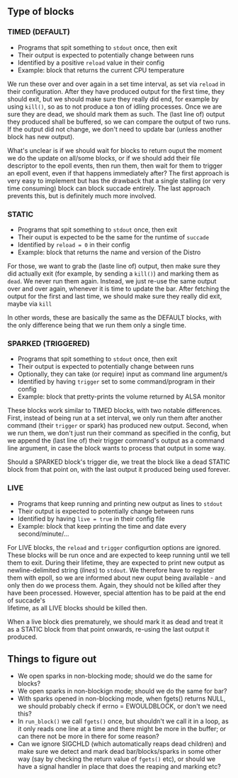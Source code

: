 ## Type of blocks

### TIMED (DEFAULT) 

- Programs that spit something to `stdout` once, then exit
- Their output is expected to potentially change between runs 
- Identified by a positive `reload` value in their config
- Example: block that returns the current CPU temperature

We run these over and over again in a set time interval, as set via `reload` in  
their configuration. After they have produced output for the first time, they 
should exit, but we should make sure they really did end, for example by using 
`kill()`, so as to not produce a ton of idling processes. Once we are sure they 
are dead, we should mark them as such. The (last line of) output they produced 
shall be buffered, so we can compare the output of two runs. If the output did 
not change, we don't need to update bar (unless another block has new output).

What's unclear is if we should wait for blocks to return ouput the moment we do 
the update on all/some blocks, or if we should add their file descriptor to the 
epoll events, then run them, then wait for them to trigger an epoll event, even 
if that happens immediately after? The first approach is very easy to implement 
but has the drawback that a single stalling (or very time consuming) block can 
block succade entirely. The last approach prevents this, but is definitely much 
more involved.

### STATIC

- Programs that spit something to `stdout` once, then exit
- Their ouput is expected to be the same for the runtime of `succade`
- Identified by `reload = 0` in their config
- Example: block that returns the name and version of the Distro

For those, we want to grab the (laste line of) output, then make sure they did 
actually exit (for example, by sending a `kill()`) and marking them as `dead`.
We never run them again. Instead, we just re-use the same output over and over 
again, whenever it is time to update the bar. After fetching the output for the 
first and last time, we should make sure they really did exit, maybe via `kill`

In other words, these are basically the same as the DEFAULT blocks, with the 
only difference being that we run them only a single time.

### SPARKED (TRIGGERED)

- Programs that spit something to `stdout` once, then exit
- Their output is expected to potentially change between runs 
- Optionally, they can take (or require) input as command line argument/s
- Identified by having `trigger` set to some command/program in their config 
- Example: block that pretty-prints the volume returned by ALSA monitor

These blocks work similar to TIMED blocks, with two notable differences. First, 
instead of being run at a set interval, we only run them after another command 
(their `trigger` or spark) has produced new output. Second, when we run them, 
we don't just run their command as specified in the config, but we append the 
(last line of) their trigger command's output as a command line argument, in 
case the block wants to process that output in some way. 

Should a SPARKED block's trigger die, we treat the block like a dead STATIC 
block from that point on, with the last output it produced being used forever.

### LIVE

- Programs that keep running and printing new output as lines to `stdout`
- Their output is expected to potentially change between runs
- Identified by having `live = true` in their config file
- Example: block that keep printing the time and date every second/minute/...

For LIVE blocks, the `reload` and `trigger` configurtion options are ignored. 
These blocks will be run once and are expected to keep running until we tell 
them to exit. During their lifetime, they are expected to print new output as 
newline-delimited string (_lines_) to `stdout`. We therefore have to register 
them with epoll, so we are informed about new ouput being available - and only 
then do we process them. Again, they should not be killed after they have been 
processed. However, special attention has to be paid at the end of succade's  
lifetime, as all LIVE blocks should be killed then.

When a live block dies prematurely, we should mark it as dead and treat it as 
a STATIC block from that point onwards, re-using the last output it produced.

## Things to figure out

- We open sparks in non-blocking mode; should we do the same for blocks?
- We open sparks in non-blockign mode; should we do the same for bar?
- With sparks opened in non-blocking mode, when fgets() returns NULL, we 
  should probably check if errno = EWOULDBLOCK, or don't we need this?
- In `run_block()` we call `fgets()` once, but shouldn't we call it in a loop,
  as it only reads one line at a time and there might be more in the buffer;
  or can there not be more in there for some reason?
- Can we ignore SIGCHLD (which automatically reaps dead children) and make 
  sure we detect and mark dead bar/blocks/sparks in some other way (say by 
  checking the return value of `fgets()` etc), or should we have a signal 
  handler in place that does the reaping and marking etc?
